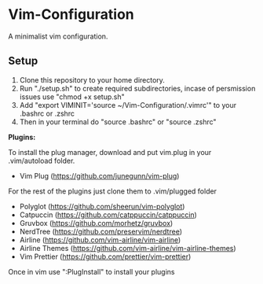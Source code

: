 # Vim-Configuration

A minimalist vim configuration.

## Setup

1. Clone this repository to your home directory.
2. Run "./setup.sh" to create required subdirectories, incase of persmission issues use "chmod +x setup.sh"
3. Add "export VIMINIT='source ~/Vim-Configuration/.vimrc'" to your .bashrc or .zshrc
4. Then in your terminal do "source .bashrc" or "source .zshrc"

__Plugins:__ 

 To install the plug manager, download and put vim.plug in your .vim/autoload folder.
 - Vim Plug (https://github.com/junegunn/vim-plug)

For the rest of the plugins just clone them to .vim/plugged folder
 - Polyglot (https://github.com/sheerun/vim-polyglot)
 - Catpuccin (https://github.com/catppuccin/catppuccin)
 - Gruvbox (https://github.com/morhetz/gruvbox)
 - NerdTree (https://github.com/preservim/nerdtree)
 - Airline (https://github.com/vim-airline/vim-airline)
 - Airline Themes (https://github.com/vim-airline/vim-airline-themes)
 - Vim Prettier (https://github.com/prettier/vim-prettier)

Once in vim use ":PlugInstall" to install your plugins



